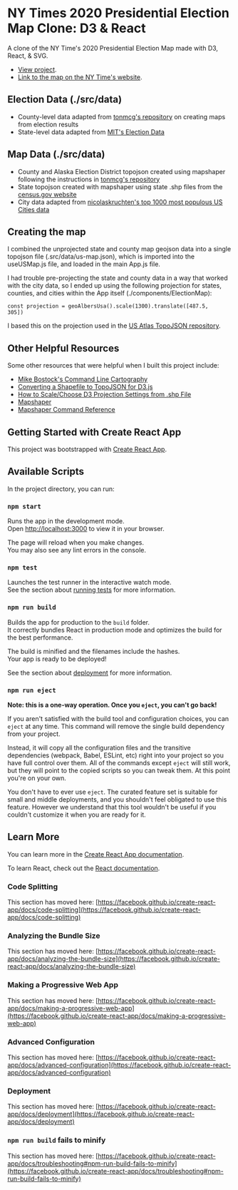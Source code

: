 # NY Times 2020 Presidential Election Map Clone: D3 & React

A clone of the NY Time's 2020 Presidential Election Map made with D3, React, & SVG.

- [View project](https://brenjamin.github.io/d3-react-2020-election-map).
- [Link to the map on the NY Time's website](https://www.nytimes.com/interactive/2020/11/03/us/elections/results-president.html).

## Election Data (./src/data)

- County-level data adapted from [tonmcg's repository](https://github.com/tonmcg/US_County_Level_Election_Results_08-20) on creating maps from election results
- State-level data adapted from [MIT's Election Data](https://electionlab.mit.edu/data)

## Map Data (./src/data)

- County and Alaska Election District topojson created using mapshaper following the instructions in [tonmcg's repository](https://github.com/tonmcg/US_County_Level_Election_Results_08-20)
- State topojson created with mapshaper using state .shp files from the [census.gov website](https://www2.census.gov/geo/tiger/GENZ2019/shp/)
- City data adapted from [nicolaskruchten's top 1000 most populous US Cities data](https://github.com/plotly/datasets/blob/master/us-cities-top-1k.csv)

## Creating the map

I combined the unprojected state and county map geojson data into a single topojson file (.src/data/us-map.json), which is imported into the useUSMap.js file, and loaded in the main App.js file.

I had trouble pre-projecting the state and county data in a way that worked with the city data, so I ended up using the following projection for states, counties, and cities within the App itself (./components/ElectionMap):

<code>const projection = geoAlbersUsa().scale(1300).translate([487.5, 305])</code>

I based this on the projection used in the [US Atlas TopoJSON repository](https://github.com/topojson/us-atlas).

## Other Helpful Resources

Some other resources that were helpful when I built this project include:

- [Mike Bostock's Command Line Cartography](https://medium.com/@mbostock/command-line-cartography-part-1-897aa8f8ca2c)
- [Converting a Shapefile to TopoJSON for D3.js](https://github.com/MAPC/infrastructure/blob/master/docs/D3%20Map%20Setup.md)
- [How to Scale/Choose D3 Projection Settings from .shp File](https://stackoverflow.com/questions/48270218/how-to-scale-choose-d3-projection-settings-from-shp-file)
- [Mapshaper](https://mapshaper.org/)
- [Mapshaper Command Reference](https://github.com/mbloch/mapshaper/wiki/Command-Reference)

## Getting Started with Create React App

This project was bootstrapped with [Create React App](https://github.com/facebook/create-react-app).

## Available Scripts

In the project directory, you can run:

### `npm start`

Runs the app in the development mode.\
Open [http://localhost:3000](http://localhost:3000) to view it in your browser.

The page will reload when you make changes.\
You may also see any lint errors in the console.

### `npm test`

Launches the test runner in the interactive watch mode.\
See the section about [running tests](https://facebook.github.io/create-react-app/docs/running-tests) for more information.

### `npm run build`

Builds the app for production to the `build` folder.\
It correctly bundles React in production mode and optimizes the build for the best performance.

The build is minified and the filenames include the hashes.\
Your app is ready to be deployed!

See the section about [deployment](https://facebook.github.io/create-react-app/docs/deployment) for more information.

### `npm run eject`

**Note: this is a one-way operation. Once you `eject`, you can't go back!**

If you aren't satisfied with the build tool and configuration choices, you can `eject` at any time. This command will remove the single build dependency from your project.

Instead, it will copy all the configuration files and the transitive dependencies (webpack, Babel, ESLint, etc) right into your project so you have full control over them. All of the commands except `eject` will still work, but they will point to the copied scripts so you can tweak them. At this point you're on your own.

You don't have to ever use `eject`. The curated feature set is suitable for small and middle deployments, and you shouldn't feel obligated to use this feature. However we understand that this tool wouldn't be useful if you couldn't customize it when you are ready for it.

## Learn More

You can learn more in the [Create React App documentation](https://facebook.github.io/create-react-app/docs/getting-started).

To learn React, check out the [React documentation](https://reactjs.org/).

### Code Splitting

This section has moved here: [https://facebook.github.io/create-react-app/docs/code-splitting](https://facebook.github.io/create-react-app/docs/code-splitting)

### Analyzing the Bundle Size

This section has moved here: [https://facebook.github.io/create-react-app/docs/analyzing-the-bundle-size](https://facebook.github.io/create-react-app/docs/analyzing-the-bundle-size)

### Making a Progressive Web App

This section has moved here: [https://facebook.github.io/create-react-app/docs/making-a-progressive-web-app](https://facebook.github.io/create-react-app/docs/making-a-progressive-web-app)

### Advanced Configuration

This section has moved here: [https://facebook.github.io/create-react-app/docs/advanced-configuration](https://facebook.github.io/create-react-app/docs/advanced-configuration)

### Deployment

This section has moved here: [https://facebook.github.io/create-react-app/docs/deployment](https://facebook.github.io/create-react-app/docs/deployment)

### `npm run build` fails to minify

This section has moved here: [https://facebook.github.io/create-react-app/docs/troubleshooting#npm-run-build-fails-to-minify](https://facebook.github.io/create-react-app/docs/troubleshooting#npm-run-build-fails-to-minify)
